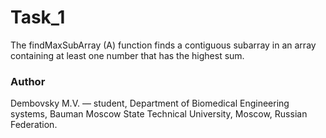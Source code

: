 # Task_1
The findMaxSubArray (A) function finds a contiguous subarray in an array containing at least one number that has the highest sum.
### Author
Dembovsky M.V. — student, Department of Biomedical Engineering systems, Bauman Moscow State Technical University, Moscow, Russian Federation.
